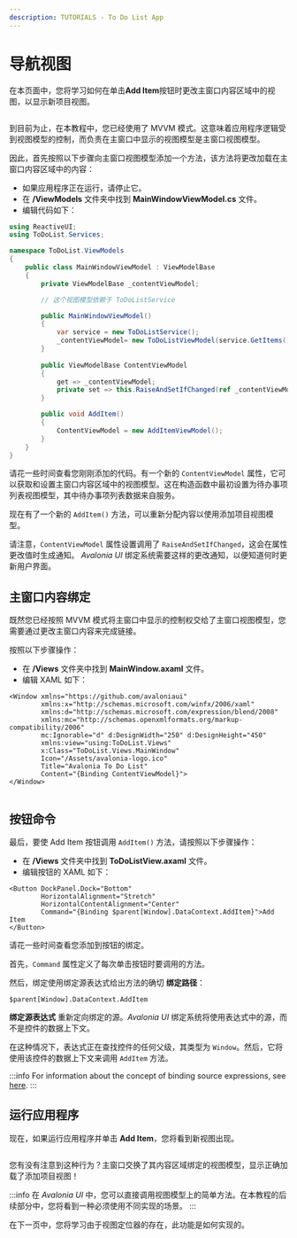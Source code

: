 ```yaml
---
description: TUTORIALS - To Do List App
---
```


# 导航视图

在本页面中，您将学习如何在单击**Add Item**按钮时更改主窗口内容区域中的视图，以显示新项目视图。

<div style={{textAlign: 'center'}}>
  <img src="/img/gitbook-import/assets/image (40).png" alt=""/>
</div>

到目前为止，在本教程中，您已经使用了 MVVM 模式。这意味着应用程序逻辑受到视图模型的控制，而负责在主窗口中显示的视图模型是主窗口视图模型。

因此，首先按照以下步骤向主窗口视图模型添加一个方法，该方法将更改加载在主窗口内容区域中的内容：

- 如果应用程序正在运行，请停止它。
- 在 **/ViewModels** 文件夹中找到 **MainWindowViewModel.cs** 文件。
- 编辑代码如下：

```csharp
using ReactiveUI;
using ToDoList.Services;

namespace ToDoList.ViewModels
{
    public class MainWindowViewModel : ViewModelBase
    {
        private ViewModelBase _contentViewModel;

        // 这个视图模型依赖于 ToDoListService

        public MainWindowViewModel()
        {
            var service = new ToDoListService();
            _contentViewModel= new ToDoListViewModel(service.GetItems());
        }
        
        public ViewModelBase ContentViewModel
        {
            get => _contentViewModel;
            private set => this.RaiseAndSetIfChanged(ref _contentViewModel, value);
        }

        public void AddItem()
        {
            ContentViewModel = new AddItemViewModel();
        }
    }
}
```

请花一些时间查看您刚刚添加的代码。有一个新的 `ContentViewModel` 属性，它可以获取和设置主窗口内容区域中的视图模型。这在构造函数中最初设置为待办事项列表视图模型，其中待办事项列表数据来自服务。

现在有了一个新的 `AddItem()` 方法，可以重新分配内容以使用添加项目视图模型。

请注意，`ContentViewModel` 属性设置调用了 `RaiseAndSetIfChanged`，这会在属性更改值时生成通知。 _Avalonia UI_ 绑定系统需要这样的更改通知，以便知道何时更新用户界面。

## 主窗口内容绑定

既然您已经按照 MVVM 模式将主窗口中显示的控制权交给了主窗口视图模型，您需要通过更改主窗口内容来完成链接。

按照以下步骤操作：

- 在 **/Views** 文件夹中找到 **MainWindow.axaml** 文件。
- 编辑 XAML 如下：

```markup
<Window xmlns="https://github.com/avaloniaui"
        xmlns:x="http://schemas.microsoft.com/winfx/2006/xaml"
        xmlns:d="http://schemas.microsoft.com/expression/blend/2008"
        xmlns:mc="http://schemas.openxmlformats.org/markup-compatibility/2006"
        mc:Ignorable="d" d:DesignWidth="250" d:DesignHeight="450"
        xmlns:view="using:ToDoList.Views"
        x:Class="ToDoList.Views.MainWindow"
        Icon="/Assets/avalonia-logo.ico"
        Title="Avalonia To Do List"
        Content="{Binding ContentViewModel}">
</Window>
```

<div style={{textAlign: 'center'}}>
  <img src="/img/gitbook-import/assets/image (38) (2).png" alt=""/>
</div>

## 按钮命令

最后，要使 Add Item 按钮调用 `AddItem()` 方法，请按照以下步骤操作：

* 在 **/Views** 文件夹中找到 **ToDoListView.axaml** 文件。
* 编辑按钮的 XAML 如下：

```markup
<Button DockPanel.Dock="Bottom"
        HorizontalAlignment="Stretch"
        HorizontalContentAlignment="Center"
        Command="{Binding $parent[Window].DataContext.AddItem}">Add Item
</Button>
```

请花一些时间查看您添加到按钮的绑定。

首先，`Command` 属性定义了每次单击按钮时要调用的方法。

然后，绑定使用绑定源表达式给出方法的确切 **绑定路径**：

```
$parent[Window].DataContext.AddItem
```

**绑定源表达式** 重新定向绑定的源。_Avalonia UI_ 绑定系统将使用表达式中的源，而不是控件的数据上下文。

在这种情况下，表达式正在查找控件的任何父级，其类型为 `Window`。然后，它将使用该控件的数据上下文来调用 `AddItem` 方法。

:::info
For information about the concept of binding source expressions, see [here](../../basics/data/data-binding/data-binding-syntax).
:::

## 运行应用程序

现在，如果运行应用程序并单击 **Add Item**，您将看到新视图出现。

<div>

<div style={{textAlign: 'center'}}>
  <img src="/img/gitbook-import/assets/image (43) (1).png" alt=""/>
</div>

 <div style={{textAlign: 'center'}}>
  <img src="/img/gitbook-import/assets/image (21) (1).png" alt=""/>
</div>

</div>

您有没有注意到这种行为？主窗口交换了其内容区域绑定的视图模型，显示正确加载了添加项目视图！

:::info
在 _Avalonia UI_ 中，您可以直接调用视图模型上的简单方法。在本教程的后续部分中，您将看到一种必须使用不同实现的场景。
:::

在下一页中，您将学习由于视图定位器的存在，此功能是如何实现的。
